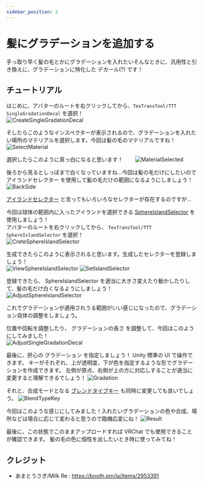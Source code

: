 ```yaml
---
sidebar_position: 3
---
```


# 髪にグラデーションを追加する

手っ取り早く髪の毛とかにグラデーションを入れたいそんなときに、汎用性と引き換えに、グラデーションに特化した デカール(?) です！

## チュートリアル

はじめに、アバターのルートを右クリックしてから、`TexTransTool/TTT SingleGradationDecal` を選択！  
![CreateSingleGradationDecal](img/sgd-CreateSingleGradationDecal.png)

そしたらこのようなインスペクターが表示されるので、グラデーションを入れたい場所のマテリアルを選択します。今回は髪の毛のマテリアルですね！  
![SelectMaterial](img/sgd-SelectMaterial.png)

選択したらこのように真っ白になると思います！　　
![MaterialSelected](img/sgd-MaterialSelected.png)

後ろから見るとしっぽまで白くなっていますね...今回は髪の毛だけにしたいので アイランドセレクター を使用して髪の毛だけの範囲になるようにしましょう！  
![BackSide](img/sgd-BackSide.png)

[アイランドセレクター](/docs/Reference/IslandSelector) と言ってもいろいろなセレクターが存在するのですが...

今回は球体の範囲内に入ったアイランドを選択できる [SphereIslandSelector](/docs/Reference/IslandSelector#boxislandselector--sphereislandselector) を使用しましょう！  
アバターのルートを右クリックしてから、 `TexTransTool/TTT SphereIslandSelector` を選択！  
![CreteSphereIslandSelector](img/sgd-CreteSphereIslandSelector.png)

生成できたらこのように表示されると思います。生成したセレクターを登録しましょう！  
![ViewSphereIslandSelector](img/sgd-ViewSphereIslandSelector.png)
![SetIslandSelector](img/sgd-SetIslandSelector.png)

登録できたら、 SphereIslandSelector を適当に大きさ変えたり動かしたりして、髪の毛だけ白くなるようにしましょう！  
![AdjustSphereIslandSelector](img/sgd-AdjustSphereIslandSelector.png)

これでグラデーションが適用されうる範囲がいい感じになったので、グラデーション自体の調整をしましょう。

位置や回転を調整したり、 グラデーションの長さ を調整して、今回はこのようにしてみました！  
![AdjustSingleGradationDecal](img/sgd-AdjustSingleGradationDecal.png)

最後に、肝心の グラデーション を指定しましょう！ Unity 標準の UI で操作できます。
キーがそれぞれ、上が透明度、下が色を指定するような形でグラデーションを作成できます。
左側が原点、右側が上の方に対応しすることが適当に変更すると理解できるでしょう！
![Gradation](img/sgd-Gradation.png)

それと、合成モードとなる [ブレンドタイプキー](/docs/Reference/Common/BlendTypeKey) も同時に変更しても良いでしょう。
![BlendTypeKey](img/sgd-BlendTypeKey.png)

今回はこのような感じにしてみました！入れたいグラデーションの色や合成、場所などは場合に応じて変わると思うので臨機応変にね！
![Result](img/sgd-Result.png)

最後に、この状態でこのままアップロードすれば VRChat でも使用できることが確認できます。 髪の毛の色に個性を出したいとき時に使ってみてね！

## クレジット

- あまとうさぎ/Milk Re : https://booth.pm/ja/items/2953391
